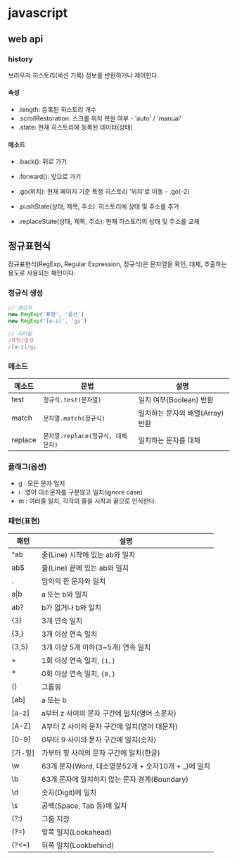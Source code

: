 
# javascript
## web api
### history
브라우저 히스토리(세션 기록) 정보를 반환하거나 제어한다.

#### 속성
- .length: 등록된 히스토리 개수
- .scrollRestoration: 스크롤 위치 복원 여부 - 'auto' / 'manual'
- .state: 현재 히스토리에 등록된 데이터(상태)

#### 메소드

- .back(): 뒤로 가기
- .forward(): 앞으로 가기
- .go(위치): 현재 페이지 기준 특정 히스토리 '위치'로 이동 - .go(-2)
- .pushState(상태, 제목, 주소): 히스토리에 상태 및 주소를 추가

- .replaceState(상태, 제목, 주소): 현재 히스토리의 상태 및 주소를 교체

## 정규표현식


정규표현식(RegExp, Regular Expression, 정규식)은 문자열을 확인, 대체, 추출하는 용도로 사용되는 패턴이다.

### 정규식 생성

```js
// 생성자
new RegExp('표현', '옵션')
new RegExp('[a-z]', 'gi')

// 리터럴
/표현/옵션
/[a-z]/gi
```

### 메소드

메소드 | 문법 | 설명
---|---|---
test | `정규식.test(문자열)` | 일치 여부(Boolean) 반환
match | `문자열.match(정규식)` | 일치하는 문자의 배열(Array) 반환
replace | `문자열.replace(정규식, 대체문자)` | 일치하는 문자를 대체

### 플래그(옵션)

- g : 모든 문자 일치
- i : 영어 대소문자를 구분않고 일치(ignore case)
- m : 여러줄 일치, 각각의 줄을 시작과 끝으로 인식한다.


### 패턴(표현)
패턴 | 설명
---|---
^ab | 줄(Line) 시작에 있는 ab와 일치
ab$ | 줄(Line) 끝에 있는 ab와 일치
.	| 임의의 한 문자와 일치
a&verbar;b | a 또는 b와 일치
ab?	| b가 없거나 b와 일치
{3} |	3개 연속 일치
{3,} |	3개 이상 연속 일치
{3,5} |	3개 이상 5개 이하(3~5개) 연속 일치
| +	| 1회 이상 연속 일치, `{1,}`
| *	| 0회 이상 연속 일치, `{0,}`
() |	그룹핑
[ab] | a 또는 b
[a-z] |	a부터 z 사이의 문자 구간에 일치(영어 소문자)
[A-Z] |	A부터 Z 사이의 문자 구간에 일치(영어 대문자)
[0-9] |	0부터 9 사이의 문자 구간에 일치(숫자)
[가-힣] | 가부터 힣 사이의 문자 구간에 일치(한글)
\w | 63개 문자(Word, 대소영문52개 + 숫자10개 + _)에 일치
\b | 63개 문자에 일치하지 않는 문자 경계(Boundary)
\d | 숫자(Digit)에 일치
\s | 공백(Space, Tab 등)에 일치
(?:) | 그룹 지정
(?=) | 앞쪽 일치(Lookahead)
(?<=) | 뒤쪽 일치(Lookbehind)
